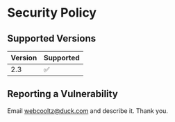 # Security Policy

## Supported Versions

| Version | Supported          |
| ------- | ------------------ |
| 2.3   | :white_check_mark: |

## Reporting a Vulnerability

Email webcooltz@duck.com and describe it. Thank you.
